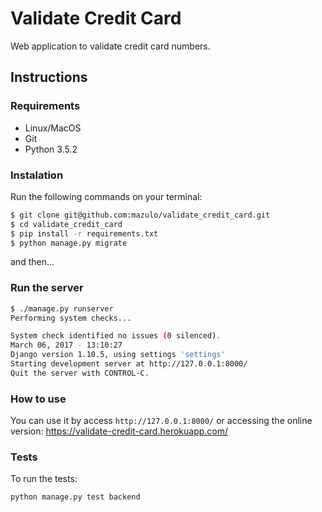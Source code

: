 # Validate Credit Card #

Web application to validate credit card numbers.


## Instructions

### Requirements

- Linux/MacOS
- Git
- Python 3.5.2

### Instalation

Run the following commands on your terminal:

```bash
$ git clone git@github.com:mazulo/validate_credit_card.git
$ cd validate_credit_card
$ pip install -r requirements.txt
$ python manage.py migrate
```

and then...

### Run the server

```bash
$ ./manage.py runserver
Performing system checks...

System check identified no issues (0 silenced).
March 06, 2017 - 13:10:27
Django version 1.10.5, using settings 'settings'
Starting development server at http://127.0.0.1:8000/
Quit the server with CONTROL-C.
```

### How to use

You can use it by access `http://127.0.0.1:8000/` or accessing the online version: https://validate-credit-card.herokuapp.com/

### Tests

To run the tests:

```bash
python manage.py test backend
```
